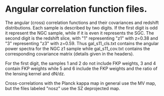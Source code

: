 # Angular correlation function files.

The angular (cross) correlation functions and their covariances and redshift distributions.
Each sample is described by two digits.  If the first digit is odd it represent the NGC
sample, while if it is even it represents the SGC.  The second digit is the redshift slice,
with "1" representing "z1" with z=0.38 and "3" representing "z3" with z=0.59.  Thus
gal_s11_cls.txt contains the angular power spectra for the NGC z1 sample while
gal_s11_cov.txt contains the corresponding covariance matrix (details given in the headers).

For the first digit, the samples 1 and 2 do not include FKP weights, 3 and 4 contain FKP
weights while 5 and 6 include the FKP weights and the ratio of the lensing kernel and dN/dz.

Cross-correlations with the Planck kappa map in general use the MV map, but the files labeled
"nosz" use the SZ deprojected map.
